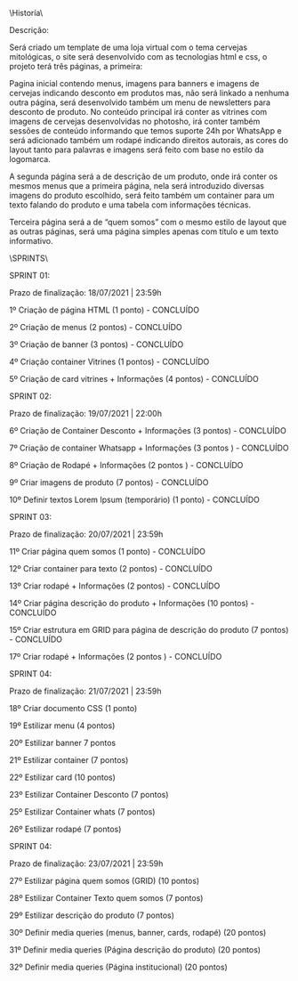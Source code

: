 \\Historía\\

Descrição: 

Será criado um template de  uma loja virtual com o tema cervejas mitológicas, o site será desenvolvido com as tecnologias html e css, o projeto terá três páginas, a primeira: 

Pagina inicial contendo menus, imagens para banners e imagens de cervejas indicando desconto em produtos mas, não será linkado a nenhuma outra página, será desenvolvido também um menu de newsletters para desconto de produto. No conteúdo principal irá conter as vitrines com imagens de cervejas desenvolvidas no photosho, irá conter também sessões de conteúdo informando que temos suporte 24h por WhatsApp e será adicionado também um rodapé indicando direitos autorais, as cores do layout tanto para palavras e imagens será feito com base no estilo da logomarca.

A segunda página será a de descrição de um produto, onde irá conter os mesmos menus que a primeira página, nela será introduzido diversas imagens do produto escolhido, será feito também um container para  um texto falando do produto e uma tabela com informações técnicas.

Terceira página será a de “quem somos” com o mesmo estilo de layout que as outras páginas, será uma página simples apenas com título e um texto informativo. 



\\SPRINTS\\

SPRINT 01: 

Prazo de finalização: 18/07/2021 | 23:59h

1º Criação de página HTML (1 ponto) - CONCLUÍDO

2º Criação de menus    (2 pontos) - CONCLUÍDO

3º Criação de banner (3 pontos) - CONCLUÍDO

4º Criação container Vitrines (1 pontos) - CONCLUÍDO

5º Criação de card vitrines + Informações (4 pontos) - CONCLUÍDO

SPRINT 02: 

Prazo de finalização: 19/07/2021 | 22:00h

6º Criação de Container Desconto + Informações (3 pontos) - CONCLUÍDO

7º Criação de container Whatsapp + Informações (3 pontos ) - CONCLUÍDO

8º Criação de Rodapé + Informações (2 pontos ) - CONCLUÍDO

9º Criar imagens de produto (7 pontos) - CONCLUÍDO

10º Definir textos Lorem Ipsum (temporário) (1 ponto) - CONCLUÍDO

SPRINT 03: 

Prazo de finalização: 20/07/2021 | 23:59h

11º Criar página quem somos (1 ponto) - CONCLUÍDO

12º Criar container para texto (2 pontos) - CONCLUÍDO

13º Criar rodapé + Informações (2 pontos) - CONCLUÍDO

14º Criar página descrição do produto + Informações (10 pontos) - CONCLUÍDO

15º Criar estrutura em GRID para página de descrição do produto (7 pontos) - CONCLUÍDO

17º Criar rodapé + Informações (2 pontos ) - CONCLUÍDO

SPRINT 04: 

Prazo de finalização: 21/07/2021 | 23:59h

18º Criar documento CSS (1 ponto)

19º Estilizar menu (4 pontos)

20º Estilizar banner 7 pontos

21º Estilizar container (7 pontos)

22º Estilizar card (10 pontos)

23º Estilizar Container Desconto (7 pontos)

25º Estilizar Container whats (7 pontos)

26º Estilizar rodapé (7 pontos)


SPRINT 04: 

Prazo de finalização: 23/07/2021 | 23:59h

27º Estilizar página quem somos (GRID) (10 pontos)

28º Estilizar Container Texto quem somos (7 pontos)

29º Estilizar descrição do produto (7 pontos)

30º Definir media queries (menus, banner, cards, rodapé) (20 pontos)

31º Definir media queries (Página descrição do produto) (20 pontos)

32º Definir media queries (Página institucional) (20 pontos)